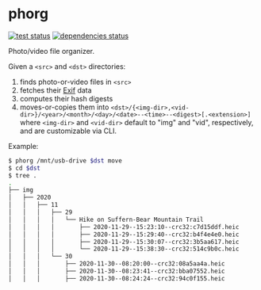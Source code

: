 phorg
===============================================================================

[![test status](https://github.com/xandkar/phorg/actions/workflows/test.yml/badge.svg)](https://github.com/xandkar/phorg/actions)
[![dependencies status](https://deps.rs/repo/github/xandkar/phorg/status.svg)](https://deps.rs/repo/github/xandkar/phorg)

Photo/video file organizer.

Given a `<src>` and `<dst>` directories:

1. finds photo-or-video files in `<src>`
2. fetches their [Exif](https://en.wikipedia.org/wiki/Exif) data
3. computes their hash digests
4. moves-or-copies them into
   `<dst>/{<img-dir>,<vid-dir>}/<year>/<month>/<day>/<date>--<time>--<digest>[.<extension>]`
   where `<img-dir>` and `<vid-dir>` default to "img" and "vid", respectively,
   and are customizable via CLI.

Example:

```sh
$ phorg /mnt/usb-drive $dst move
$ cd $dst
$ tree .
.
├── img
│   ├── 2020
│   │   ├── 11
│   │   │   ├── 29
│   │   │   │   └── Hike on Suffern-Bear Mountain Trail
│   │   │   │       ├── 2020-11-29--15:23:10--crc32:c7d15ddf.heic
│   │   │   │       ├── 2020-11-29--15:29:40--crc32:b4f4e4e0.heic
│   │   │   │       ├── 2020-11-29--15:30:07--crc32:3b5aa617.heic
│   │   │   │       └── 2020-11-29--15:38:30--crc32:514c9b0c.heic
│   │   │   └── 30
│   │   │       ├── 2020-11-30--08:20:00--crc32:08a5aa4a.heic
│   │   │       ├── 2020-11-30--08:23:41--crc32:bba07552.heic
│   │   │       ├── 2020-11-30--08:24:24--crc32:94c0f155.heic
```
